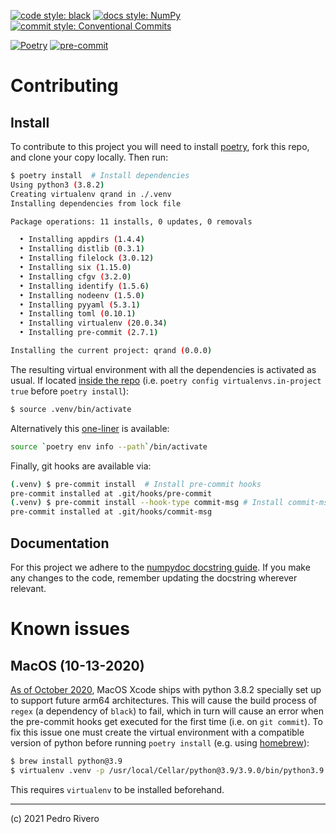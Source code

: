 [![code style: black](https://img.shields.io/badge/Code_Style-black-000000.svg?style=flat)](https://github.com/psf/black)
[![docs style: NumPy](https://img.shields.io/badge/Docs_Style-NumPy-013243.svg?style=flat&logo=NumPy&logoColor=white)](https://numpydoc.readthedocs.io/en/latest/format.html)
[![commit style: Conventional Commits](https://img.shields.io/badge/Commit_Style-Conventional_Commits-E86F76.svg?style=flat)](https://www.conventionalcommits.org/)

[![Poetry](https://img.shields.io/badge/Poetry-3B8BD8.svg?style=flat)](https://github.com/psf/black)
[![pre-commit](https://img.shields.io/badge/pre--commit-FAB040.svg?style=flat&logo=pre-commit&logoColor=white)](https://pre-commit.com/)

# Contributing
## Install
To contribute to this project you will need to install [poetry](https://python-poetry.org/docs/#installation), fork this repo, and clone your copy locally. Then run:

```sh
$ poetry install  # Install dependencies
Using python3 (3.8.2)
Creating virtualenv qrand in ./.venv
Installing dependencies from lock file

Package operations: 11 installs, 0 updates, 0 removals

  • Installing appdirs (1.4.4)
  • Installing distlib (0.3.1)
  • Installing filelock (3.0.12)
  • Installing six (1.15.0)
  • Installing cfgv (3.2.0)
  • Installing identify (1.5.6)
  • Installing nodeenv (1.5.0)
  • Installing pyyaml (5.3.1)
  • Installing toml (0.10.1)
  • Installing virtualenv (20.0.34)
  • Installing pre-commit (2.7.1)

Installing the current project: qrand (0.0.0)
```

The resulting virtual environment with all the dependencies is activated as usual. If located [inside the repo](https://python-poetry.org/docs/configuration/#virtualenvsin-project-boolean) (i.e. `poetry config virtualenvs.in-project true` before `poetry install`):

```sh
$ source .venv/bin/activate
```

Alternatively this [one-liner](https://python-poetry.org/docs/basic-usage/#activating-the-virtual-environment) is available:

```sh
source `poetry env info --path`/bin/activate
```

Finally, git hooks are available via:

```sh
(.venv) $ pre-commit install  # Install pre-commit hooks
pre-commit installed at .git/hooks/pre-commit
(.venv) $ pre-commit install --hook-type commit-msg # Install commit-msg hooks
pre-commit installed at .git/hooks/commit-msg
```

## Documentation
For this project we adhere to the [numpydoc docstring guide](https://numpydoc.readthedocs.io/en/latest/format.html). If you make any changes to the code, remember updating the docstring wherever relevant.


# Known issues
## MacOS (10-13-2020)
[As of October 2020](https://github.com/ycm-core/YouCompleteMe/issues/3770), MacOS Xcode ships with python 3.8.2 specially set up to support future arm64 architectures. This will cause the build process of `regex` (a dependency of `black`) to fail, which in turn will cause an error when the pre-commit hooks get executed for the first time (i.e. on `git commit`). To fix this issue one must create the virtual environment with a compatible version of python before running `poetry install` (e.g. using [homebrew](https://brew.sh/)):

```sh
$ brew install python@3.9
$ virtualenv .venv -p /usr/local/Cellar/python@3.9/3.9.0/bin/python3.9
```

This requires `virtualenv` to be installed beforehand.

---
(c) 2021 Pedro Rivero
